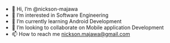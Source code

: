 - 👋 Hi, I’m @nickson-majawa
- 👀 I’m interested in Software Engineering
- 🌱 I’m currently learning Android Development
- 💞️ I’m looking to collaborate on Mobile application Development
- 📫 How to reach me nickson.majawa@gmail.com

<!---
nickson-majawa/nickson-majawa is a ✨ special ✨ repository because its `README.md` (this file) appears on your GitHub profile.
You can click the Preview link to take a look at your changes.
--->
